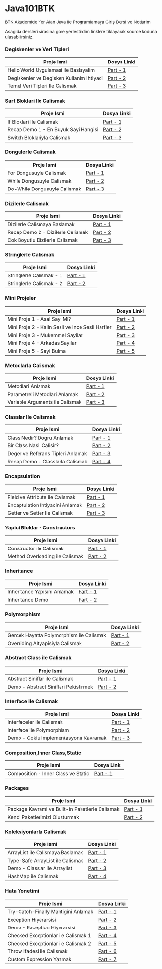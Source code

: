 # Java101BTK
BTK Akademide Yer Alan Java ile Programlamaya Giriş Dersi ve Notlarim

Asagida dersleri sirasina gore yerlestirdim linklere tiklayarak source koduna ulasabilirsiniz.


### Degiskenler ve Veri Tipleri

| Proje Ismi                                | Dosya Linki                                                                    |
| ----------------------------------------- | ------------------------------------------------------------------------------ |
| Hello World Uygulamasi ile Baslayalim     | [Part - 1](https://github.com/rrob1n/Java101BTK/blob/main/Ders1/src/Main.java) |
| Degiskenler ve Degisken Kullanim Ihtiyaci | [Part - 2](https://github.com/rrob1n/Java101BTK/blob/main/Ders2/src/Main.java) |
| Temel Veri Tipleri Ile Calismak           | [Part - 3](https://github.com/rrob1n/Java101BTK/blob/main/Ders3/src/Main.java) |

### Sart Bloklari Ile Calismak

| Proje Ismi                           | Dosya Linki                                                                    |
| ------------------------------------ | ------------------------------------------------------------------------------ |
| If Bloklari Ile Calismak             | [Part - 1](https://github.com/rrob1n/Java101BTK/blob/main/Ders4/src/Main.java) |
| Recap Demo 1 - En Buyuk Sayi Hangisi | [Part - 2](https://github.com/rrob1n/Java101BTK/blob/main/Ders5/src/Main.java) |
| Switch Bloklariyla Calismak          | [Part - 3](https://github.com/rrob1n/Java101BTK/blob/main/Ders6/src/Main.java) |

### Dongulerle Calismak

| Proje Ismi                   | Dosya Linki                                                                    |
| ---------------------------- | ------------------------------------------------------------------------------ |
| For Dongusuyle Calismak      | [Part - 1](https://github.com/rrob1n/Java101BTK/blob/main/Ders7/src/Main.java) |
| While Dongusuyle Calismak    | [Part - 2](https://github.com/rrob1n/Java101BTK/blob/main/Ders7/src/Main.java) |
| Do-While Dongusuyle Calismak | [Part - 3](https://github.com/rrob1n/Java101BTK/blob/main/Ders7/src/Main.java) |

### Dizilerle Calismak

| Proje Ismi                        | Dosya Linki                                                                     |
| --------------------------------- | ------------------------------------------------------------------------------- |
| Dizilerle Calismaya Baslamak      | [Part - 1](https://github.com/rrob1n/Java101BTK/tree/main/Ders8/src)            |
| Recap Demo 2 - Dizilerle Calismak | [Part - 2](https://github.com/rrob1n/Java101BTK/blob/main/Ders9/src/Main.java)  |
| Cok Boyutlu Dizilerle Calismak    | [Part - 3](https://github.com/rrob1n/Java101BTK/blob/main/Ders10/src/Main.java) |

### Stringlerle Calismak 

| Proje Ismi               | Dosya Linki                                                                     |
| ------------------------ | ------------------------------------------------------------------------------- |
| Stringlerle Calismak - 1 | [Part - 1](https://github.com/rrob1n/Java101BTK/blob/main/Ders11/src/Main.java) |
| Stringlerle Calismak - 2 | [Part - 2](https://github.com/rrob1n/Java101BTK/blob/main/Ders11/src/Main.java) |

### Mini Projeler

| Proje Ismi                                       | Dosya Linki                                                                     |
| ------------------------------------------------ | ------------------------------------------------------------------------------- |
| Mini Proje 1 - Asal Sayi Mi?                     | [Part - 1](https://github.com/rrob1n/Java101BTK/blob/main/Ders12/src/Main.java) |
| Mini Proje 2 - Kalin Sesli ve Ince Sesli Harfler | [Part - 2](https://github.com/rrob1n/Java101BTK/blob/main/Ders13/src/Main.java) |
| Mini Proje 3 - Mukemmel Sayilar                  | [Part - 3](https://github.com/rrob1n/Java101BTK/blob/main/Ders14/src/Main.java) |
| Mini Proje 4 - Arkadas Sayilar                   | [Part - 4](https://github.com/rrob1n/Java101BTK/blob/main/Ders15/src/Main.java) |
| Mini Proje 5 - Sayi Bulma                        | [Part - 5](https://github.com/rrob1n/Java101BTK/blob/main/Ders16/src/Main.java) |

### Metodlarla Calismak

| Proje Ismi                      | Dosya Linki                                                                     |
| ------------------------------- | ------------------------------------------------------------------------------- |
| Metodlari Anlamak               | [Part - 1](https://github.com/rrob1n/Java101BTK/blob/main/Ders17/src/Main.java) |
| Parametreli Metodlari Anlamak   | [Part - 2](https://github.com/rrob1n/Java101BTK/blob/main/Ders18/src/Main.java) |
| Variable Arguments ile Calismak | [Part - 3](https://github.com/rrob1n/Java101BTK/blob/main/Ders18/src/Main.java) |

### Classlar Ile Calismak

| Proje Ismi | Dosya Linki |
| ---------- | ----------- |
| Class Nedir? Dogru Anlamak | [Part - 1](https://github.com/rrob1n/Java101BTK/tree/main/Ders19/src) |
| Bir Class Nasil Calisir? | [Part - 2](https://github.com/rrob1n/Java101BTK/tree/main/Ders19/src) |
| Deger ve Referans Tipleri Anlamak | [Part - 3](https://github.com/rrob1n/Java101BTK/tree/main/Ders19/src) |
| Recap Demo - Classlarla Calismak | [Part - 4](https://github.com/rrob1n/Java101BTK/tree/main/Ders20/src) |

### Encapsulation 

| Proje Ismi | Dosya Linki |
| ---------- | ----------- |
| Field ve Attribute ile Calismak | [Part - 1](https://github.com/rrob1n/Java101BTK/tree/main/Ders21/src) |
| Encaptulation Ihtiyacini Anlamak | [Part - 2](https://github.com/rrob1n/Java101BTK/tree/main/Ders21/src) |
| Getter ve Setter Ile Calismak | [Part - 3](https://github.com/rrob1n/Java101BTK/tree/main/Ders21/src) |

### Yapici Bloklar - Constructors

| Proje Ismi | Dosya Linki |
| ---------- | ----------- |
| Constructor ile Calismak | [Part - 1](https://github.com/rrob1n/Java101BTK/tree/main/Ders21/src) |
| Method Overloading ile Calismak | [Part - 2](https://github.com/rrob1n/Java101BTK/tree/main/Ders22/src) |

### Inheritance

| Proje Ismi | Dosya Linki |
| ---------- | ----------- |
| Inheritance Yapisini Anlamak | [Part - 1](https://github.com/rrob1n/Java101BTK/tree/main/Ders23/src)|
| Inheritance Demo | [Part - 2](https://github.com/rrob1n/Java101BTK/tree/main/Ders24/src) |

### Polymorphism

| Proje Ismi | Dosya Linki |
| ---------- | ----------- |
| Gercek Hayatta Polymorphism ile Calismak | [Part - 1](https://github.com/rrob1n/Java101BTK/tree/main/Ders25/src) | 
| Overriding Altyapisiyla Calismak | [Part - 2](https://github.com/rrob1n/Java101BTK/tree/main/Ders26/src) |

### Abstract Class ile Calismak

| Proje Ismi | Dosya Linki |
| ---------- | ----------- |
| Abstract Siniflar ile Calismak | [Part - 1](https://github.com/rrob1n/Java101BTK/tree/main/Ders27/src) |
| Demo - Abstract Siniflari Pekistirmek | [Part - 2](https://github.com/rrob1n/Java101BTK/tree/main/Ders28/src) |

### Interface ile Calismak

| Proje Ismi | Dosya Linki |
| ---------- | ----------- |
| Interfaceler ile Calismak | [Part - 1](https://github.com/rrob1n/Java101BTK/tree/main/Ders29/src) |
| Interface ile Polymorphism | [Part - 2](https://github.com/rrob1n/Java101BTK/tree/main/Ders29/src) |
| Demo - Coklu Implementasyonu Kavramak | [Part - 3](https://github.com/rrob1n/Java101BTK/tree/main/Ders30/src) |

### Composition,Inner Class,Static

| Proje Ismi | Dosya Linki |
| ---------- | ----------- |
| Composition - Inner Class ve Static | [Part - 1](https://github.com/rrob1n/Java101BTK/tree/main/Ders31/src) |

### Packages

| Proje Ismi | Dosya Linki |
| ---------- | ----------- |
| Package Kavrami ve Built-in Paketlerle Calismak | [Part - 1](https://github.com/rrob1n/Java101BTK/tree/main/Ders32/src) |
| Kendi Paketlerimizi Olusturmak | [Part - 2](https://github.com/rrob1n/Java101BTK/tree/main/Ders32/src) |

### Koleksiyonlarla Calismak

| Proje Ismi | Dosya Linki |
| ---------- | ----------- |
| ArrayList ile Calismaya Baslamak | [Part - 1](https://github.com/rrob1n/Java101BTK/blob/main/Ders33/src/Main.java) |
| Type-Safe ArrayList ile Calismak| [Part - 2](https://github.com/rrob1n/Java101BTK/blob/main/Ders34/src/Main.java) |
| Demo - Classlar ile Arraylist | [Part - 3](https://github.com/rrob1n/Java101BTK/tree/main/Ders35/src) |
| HashMap ile Calismak | [Part - 4](https://github.com/rrob1n/Java101BTK/blob/main/Ders36/src/Main.java) |

### Hata Yonetimi

| Proje Ismi | Dosya Linki |
| ---------- | ----------- |
| Try-Catch-Finally Mantigini Anlamak | [Part - 1](https://github.com/rrob1n/Java101BTK/blob/main/Ders37/src/Main.java) |
| Exception Hiyerarsisi | [Part - 2](https://external-content.duckduckgo.com/iu/?u=http%3A%2F%2Fi.stack.imgur.com%2FPPjwP.png&f=1&nofb=1&ipt=3bcb9d4b6dc8187c099b7893428870a33e8b3fb03cc686aac4cb0bd2c56ad52c&ipo=images) |
| Demo - Exception Hiyerarsisi | [Part - 3](https://github.com/rrob1n/Java101BTK/blob/main/Ders37/src/Main.java) |
| Checked Exceptionlar ile Calismak 1 | [Part - 4](https://github.com/rrob1n/Java101BTK/blob/main/Ders38/src/Main.java) |
| Checked Exceptionlar ile Calismak 2 | [Part - 5](https://github.com/rrob1n/Java101BTK/blob/main/Ders38/src/Main.java) |
| Throw Ifadesi ile Calismak | [Part - 6](https://github.com/rrob1n/Java101BTK/tree/main/Ders39/src) |
| Custom Expression Yazmak | [Part - 7](https://github.com/rrob1n/Java101BTK/tree/main/Ders39/src) |